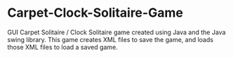 # Carpet-Clock-Solitaire-Game
GUI Carpet Solitaire / Clock Solitaire game created using Java and the Java swing library.
This game creates XML files to save the game, and loads those XML files to load a saved game.
